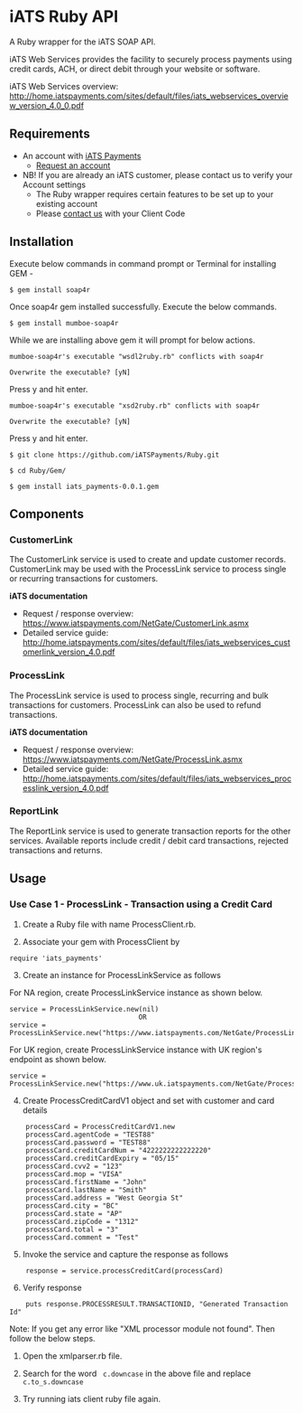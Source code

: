 # iATS Ruby API 

A Ruby wrapper for the iATS SOAP API.

iATS Web Services provides the facility to securely process payments using credit cards, ACH, or direct debit through your website or software.

iATS Web Services overview: http://home.iatspayments.com/sites/default/files/iats_webservices_overview_version_4.0_0.pdf

## Requirements

* An account with [iATS Payments](http://www.iatspayments.com/)
    * [Request an account](http://home.iatspayments.com/iats-Ruby)
* NB! If you are already an iATS customer, please contact us to verify your Account settings
    * The Ruby wrapper requires certain features to be set up to your existing account
    * Please [contact us](http://home.iatspayments.com/iats-Ruby) with your Client Code
    
## Installation

Execute below commands in command prompt or Terminal for installing GEM -

`$ gem install soap4r`

Once soap4r gem installed successfully. Execute the below commands.

`$ gem install mumboe-soap4r` 

While we are installing above gem it will prompt for below actions.

`mumboe-soap4r's executable "wsdl2ruby.rb" conflicts with soap4r`

`Overwrite the executable? [yN]` 

Press y and hit enter.

`mumboe-soap4r's executable "xsd2ruby.rb" conflicts with soap4r`  

`Overwrite the executable? [yN]` 

Press y and hit enter.


`$ git clone https://github.com/iATSPayments/Ruby.git`

`$ cd Ruby/Gem/`

`$ gem install iats_payments-0.0.1.gem`


## Components

### CustomerLink

The CustomerLink service is used to create and update customer records. CustomerLink may be used with the
ProcessLink service to process single or recurring transactions for customers.

**iATS documentation**
* Request / response overview: https://www.iatspayments.com/NetGate/CustomerLink.asmx
* Detailed service guide: http://home.iatspayments.com/sites/default/files/iats_webservices_customerlink_version_4.0.pdf

### ProcessLink

The ProcessLink service is used to process single, recurring and bulk transactions for customers. ProcessLink can
also be used to refund transactions.

**iATS documentation**
* Request / response overview: https://www.iatspayments.com/NetGate/ProcessLink.asmx
* Detailed service guide: http://home.iatspayments.com/sites/default/files/iats_webservices_processlink_version_4.0.pdf

### ReportLink

The ReportLink service is used to generate transaction reports for the other services. Available reports include
credit / debit card transactions, rejected transactions and returns.

## Usage

### Use Case 1 - ProcessLink - Transaction using a Credit Card    

1) Create a Ruby file with name ProcessClient.rb.

2) Associate your gem with ProcessClient by
```
require 'iats_payments'
```
3) Create an instance for ProcessLinkService as follows

For NA region, create ProcessLinkService instance as shown below.
```  
service = ProcessLinkService.new(nil)
                                OR
service = ProcessLinkService.new("https://www.iatspayments.com/NetGate/ProcessLink.asmx");                        
```    
For UK region, create ProcessLinkService instance with UK region's endpoint as shown below.
```        
service = ProcessLinkService.new("https://www.uk.iatspayments.com/NetGate/ProcessLink.asmx");
```


4) Create ProcessCreditCardV1 object and set with customer and card details
```
    processCard = ProcessCreditCardV1.new
    processCard.agentCode = "TEST88"
	processCard.password = "TEST88"
	processCard.creditCardNum = "4222222222222220"
	processCard.creditCardExpiry = "05/15"
	processCard.cvv2 = "123"
	processCard.mop = "VISA"
	processCard.firstName = "John"
	processCard.lastName = "Smith"
	processCard.address = "West Georgia St"
	processCard.city = "BC"
	processCard.state = "AP"
	processCard.zipCode = "1312"
	processCard.total = "3"
	processCard.comment = "Test"
```			
5) Invoke the service and capture the response as follows
```
    response = service.processCreditCard(processCard)
 ```   
6) Verify response
```
    puts response.PROCESSRESULT.TRANSACTIONID, "Generated Transaction Id"
```

Note: If you get any error like "XML processor module not found". Then follow the below steps.

1) Open the xmlparser.rb file.

2) Search for the word ` c.downcase` in the above file and replace `c.to_s.downcase`

3) Try running iats client ruby file again.
